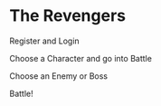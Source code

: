 # The Revengers

Register and Login

Choose a Character and go into Battle

Choose an Enemy or Boss

Battle!